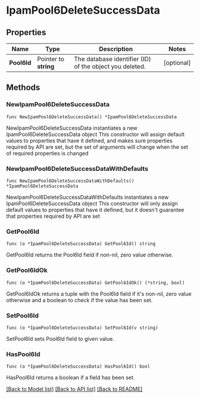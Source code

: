 # IpamPool6DeleteSuccessData

## Properties

Name | Type | Description | Notes
------------ | ------------- | ------------- | -------------
**Pool6Id** | Pointer to **string** | The database identifier (ID) of the object you deleted. | [optional] 

## Methods

### NewIpamPool6DeleteSuccessData

`func NewIpamPool6DeleteSuccessData() *IpamPool6DeleteSuccessData`

NewIpamPool6DeleteSuccessData instantiates a new IpamPool6DeleteSuccessData object
This constructor will assign default values to properties that have it defined,
and makes sure properties required by API are set, but the set of arguments
will change when the set of required properties is changed

### NewIpamPool6DeleteSuccessDataWithDefaults

`func NewIpamPool6DeleteSuccessDataWithDefaults() *IpamPool6DeleteSuccessData`

NewIpamPool6DeleteSuccessDataWithDefaults instantiates a new IpamPool6DeleteSuccessData object
This constructor will only assign default values to properties that have it defined,
but it doesn't guarantee that properties required by API are set

### GetPool6Id

`func (o *IpamPool6DeleteSuccessData) GetPool6Id() string`

GetPool6Id returns the Pool6Id field if non-nil, zero value otherwise.

### GetPool6IdOk

`func (o *IpamPool6DeleteSuccessData) GetPool6IdOk() (*string, bool)`

GetPool6IdOk returns a tuple with the Pool6Id field if it's non-nil, zero value otherwise
and a boolean to check if the value has been set.

### SetPool6Id

`func (o *IpamPool6DeleteSuccessData) SetPool6Id(v string)`

SetPool6Id sets Pool6Id field to given value.

### HasPool6Id

`func (o *IpamPool6DeleteSuccessData) HasPool6Id() bool`

HasPool6Id returns a boolean if a field has been set.


[[Back to Model list]](../README.md#documentation-for-models) [[Back to API list]](../README.md#documentation-for-api-endpoints) [[Back to README]](../README.md)


